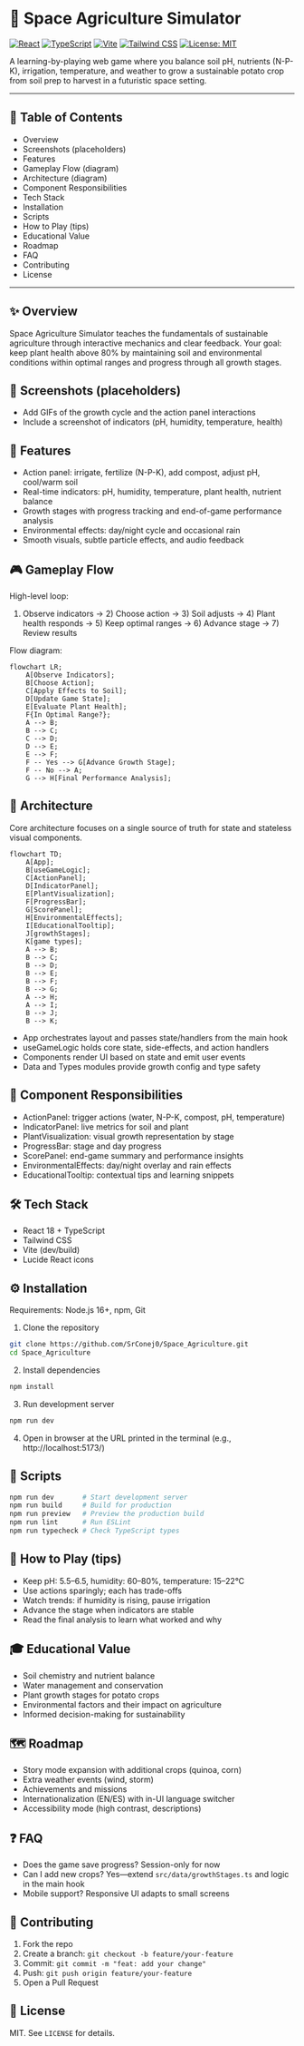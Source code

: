 # 🌌 Space Agriculture Simulator

[![React](https://img.shields.io/badge/React-18-61DAFB?logo=react&logoColor=white)](https://react.dev/) [![TypeScript](https://img.shields.io/badge/TypeScript-5-3178C6?logo=typescript&logoColor=white)](https://www.typescriptlang.org/) [![Vite](https://img.shields.io/badge/Vite-5-646CFF?logo=vite&logoColor=white)](https://vitejs.dev/) [![Tailwind CSS](https://img.shields.io/badge/TailwindCSS-3-06B6D4?logo=tailwindcss&logoColor=white)](https://tailwindcss.com/) [![License: MIT](https://img.shields.io/badge/License-MIT-yellow.svg)](LICENSE)

A learning-by-playing web game where you balance soil pH, nutrients (N-P-K), irrigation, temperature, and weather to grow a sustainable potato crop from soil prep to harvest in a futuristic space setting.

---

## 🧭 Table of Contents
- Overview
- Screenshots (placeholders)
- Features
- Gameplay Flow (diagram)
- Architecture (diagram)
- Component Responsibilities
- Tech Stack
- Installation
- Scripts
- How to Play (tips)
- Educational Value
- Roadmap
- FAQ
- Contributing
- License

---

## ✨ Overview
Space Agriculture Simulator teaches the fundamentals of sustainable agriculture through interactive mechanics and clear feedback. Your goal: keep plant health above 80% by maintaining soil and environmental conditions within optimal ranges and progress through all growth stages.

## 📸 Screenshots (placeholders)
- Add GIFs of the growth cycle and the action panel interactions
- Include a screenshot of indicators (pH, humidity, temperature, health)

## 🚀 Features
- Action panel: irrigate, fertilize (N-P-K), add compost, adjust pH, cool/warm soil
- Real-time indicators: pH, humidity, temperature, plant health, nutrient balance
- Growth stages with progress tracking and end-of-game performance analysis
- Environmental effects: day/night cycle and occasional rain
- Smooth visuals, subtle particle effects, and audio feedback

## 🎮 Gameplay Flow
High-level loop:
1) Observe indicators → 2) Choose action → 3) Soil adjusts → 4) Plant health responds → 5) Keep optimal ranges → 6) Advance stage → 7) Review results

Flow diagram:
```mermaid
flowchart LR;
    A[Observe Indicators];
    B[Choose Action];
    C[Apply Effects to Soil];
    D[Update Game State];
    E[Evaluate Plant Health];
    F{In Optimal Range?};
    A --> B;
    B --> C;
    C --> D;
    D --> E;
    E --> F;
    F -- Yes --> G[Advance Growth Stage];
    F -- No --> A;
    G --> H[Final Performance Analysis];
```

## 🧱 Architecture
Core architecture focuses on a single source of truth for state and stateless visual components.

```mermaid
flowchart TD;
    A[App];
    B[useGameLogic];
    C[ActionPanel];
    D[IndicatorPanel];
    E[PlantVisualization];
    F[ProgressBar];
    G[ScorePanel];
    H[EnvironmentalEffects];
    I[EducationalTooltip];
    J[growthStages];
    K[game types];
    A --> B;
    B --> C;
    B --> D;
    B --> E;
    B --> F;
    B --> G;
    A --> H;
    A --> I;
    B --> J;
    B --> K;
```

- App orchestrates layout and passes state/handlers from the main hook
- useGameLogic holds core state, side-effects, and action handlers
- Components render UI based on state and emit user events
- Data and Types modules provide growth config and type safety

## 🧩 Component Responsibilities
- ActionPanel: trigger actions (water, N-P-K, compost, pH, temperature)
- IndicatorPanel: live metrics for soil and plant
- PlantVisualization: visual growth representation by stage
- ProgressBar: stage and day progress
- ScorePanel: end-game summary and performance insights
- EnvironmentalEffects: day/night overlay and rain effects
- EducationalTooltip: contextual tips and learning snippets

## 🛠️ Tech Stack
- React 18 + TypeScript
- Tailwind CSS
- Vite (dev/build)
- Lucide React icons

## ⚙️ Installation
Requirements: Node.js 16+, npm, Git

1. Clone the repository
```bash
git clone https://github.com/SrConej0/Space_Agriculture.git
cd Space_Agriculture
```
2. Install dependencies
```bash
npm install
```
3. Run development server
```bash
npm run dev
```
4. Open in browser at the URL printed in the terminal (e.g., http://localhost:5173/)

## 📜 Scripts
```bash
npm run dev       # Start development server
npm run build     # Build for production
npm run preview   # Preview the production build
npm run lint      # Run ESLint
npm run typecheck # Check TypeScript types
```

## 🧠 How to Play (tips)
- Keep pH: 5.5–6.5, humidity: 60–80%, temperature: 15–22°C
- Use actions sparingly; each has trade-offs
- Watch trends: if humidity is rising, pause irrigation
- Advance the stage when indicators are stable
- Read the final analysis to learn what worked and why

## 🎓 Educational Value
- Soil chemistry and nutrient balance
- Water management and conservation
- Plant growth stages for potato crops
- Environmental factors and their impact on agriculture
- Informed decision-making for sustainability

## 🗺️ Roadmap
- Story mode expansion with additional crops (quinoa, corn)
- Extra weather events (wind, storm)
- Achievements and missions
- Internationalization (EN/ES) with in-UI language switcher
- Accessibility mode (high contrast, descriptions)

## ❓ FAQ
- Does the game save progress? Session-only for now
- Can I add new crops? Yes—extend `src/data/growthStages.ts` and logic in the main hook
- Mobile support? Responsive UI adapts to small screens

## 🤝 Contributing
1. Fork the repo
2. Create a branch: `git checkout -b feature/your-feature`
3. Commit: `git commit -m "feat: add your change"`
4. Push: `git push origin feature/your-feature`
5. Open a Pull Request

## 📄 License
MIT. See `LICENSE` for details.
